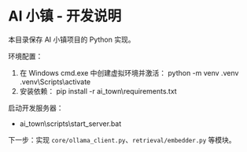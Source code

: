 # AI 小镇 - 开发说明

本目录保存 AI 小镇项目的 Python 实现。

环境配置：
1. 在 Windows cmd.exe 中创建虚拟环境并激活：
   python -m venv .venv
   .venv\Scripts\activate
2. 安装依赖：
   pip install -r ai_town\requirements.txt

启动开发服务器：
- ai_town\scripts\start_server.bat

下一步：实现 `core/ollama_client.py`、`retrieval/embedder.py` 等模块。
